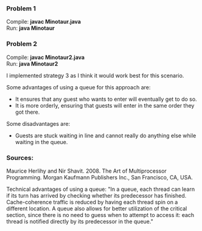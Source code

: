 ### Problem 1
Compile: **javac Minotaur.java**<br>
Run: **java Minotaur**

### Problem 2
Compile: **javac Minotaur2.java**<br>
Run: **java Minotaur2**

I implemented strategy 3 as I think it would work best for this scenario.

Some advantages of using a queue for this approach are:
- It ensures that any guest who wants to enter will eventually get to do so.
- It is more orderly, ensuring that guests will enter in the same order they got there.

Some disadvantages are:
- Guests are stuck waiting in line and cannot really do anything else while waiting in the queue.

### Sources:
Maurice Herlihy and Nir Shavit. 2008. The Art of Multiprocessor Programming. Morgan Kaufmann Publishers Inc., San Francisco, CA, USA.

Technical advantages of using a queue:
"In a queue, each thread can learn if its turn has arrived by checking whether its predecessor has finished. Cache-coherence traffic is reduced by having each thread spin on a different location. A queue also allows for better utilization of the critical section, since there is no need to guess when to attempt to access it: each thread is notified directly by its predecessor in the queue."
